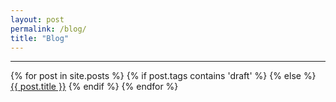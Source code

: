 ```yaml
---
layout: post
permalink: /blog/
title: "Blog"
---
```


---

{% for post in site.posts %}
{% if post.tags contains 'draft' %}
{% else %}
<a href='{{ post.url }}'>{{ post.title }}</a>
{% endif %}
{% endfor %}
